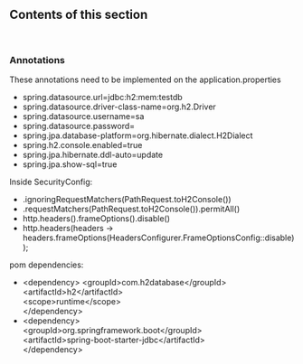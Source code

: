 ## Contents of this section
<br>

### Annotations

These annotations need to be implemented on the application.properties
- spring.datasource.url=jdbc:h2:mem:testdb 
- spring.datasource.driver-class-name=org.h2.Driver 
- spring.datasource.username=sa 
- spring.datasource.password= 
- spring.jpa.database-platform=org.hibernate.dialect.H2Dialect 
- spring.h2.console.enabled=true 
- spring.jpa.hibernate.ddl-auto=update 
- spring.jpa.show-sql=true

Inside SecurityConfig:
- .ignoringRequestMatchers(PathRequest.toH2Console())
- .requestMatchers(PathRequest.toH2Console()).permitAll()
- http.headers().frameOptions().disable()
- http.headers(headers -> headers.frameOptions(HeadersConfigurer.FrameOptionsConfig::disable));

pom dependencies:
- \<dependency>
  \<groupId>com.h2database\</groupId><br>
  \<artifactId>h2\</artifactId><br>
  \<scope>runtime\</scope><br>
  \</dependency>
- \<dependency><br>
  \<groupId>org.springframework.boot\</groupId><br>
  \<artifactId>spring-boot-starter-jdbc\</artifactId><br>
  \</dependency>